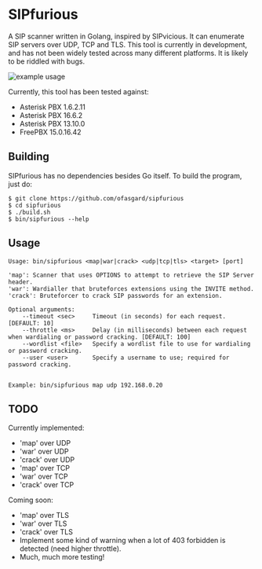 # SIPfurious

A SIP scanner written in Golang, inspired by SIPvicious. It can enumerate SIP servers over UDP, TCP and TLS. This tool is currently in development, and has not been widely tested across many different platforms. It is likely to be riddled with bugs. 

![example usage](https://user-images.githubusercontent.com/19550999/76960818-23da6880-6914-11ea-89d2-b7f2347e3e5d.png)

Currently, this tool has been tested against:

- Asterisk PBX 1.6.2.11
- Asterisk PBX 16.6.2
- Asterisk PBX 13.10.0
- FreePBX 15.0.16.42

## Building

SIPfurious has no dependencies besides Go itself. To build the program, just do:

```shell
$ git clone https://github.com/ofasgard/sipfurious
$ cd sipfurious
$ ./build.sh
$ bin/sipfurious --help
```

## Usage

```
Usage: bin/sipfurious <map|war|crack> <udp|tcp|tls> <target> [port]

'map': Scanner that uses OPTIONS to attempt to retrieve the SIP Server header.
'war': Wardialler that bruteforces extensions using the INVITE method.
'crack': Bruteforcer to crack SIP passwords for an extension.

Optional arguments:
	--timeout <sec>		Timeout (in seconds) for each request. [DEFAULT: 10]
	--throttle <ms>		Delay (in milliseconds) between each request when wardialing or password cracking. [DEFAULT: 100]
	--wordlist <file>	Specify a wordlist file to use for wardialing or password cracking.
	--user <user>		Specify a username to use; required for password cracking.


Example: bin/sipfurious map udp 192.168.0.20
```

## TODO

Currently implemented:

- 'map' over UDP
- 'war' over UDP
- 'crack' over UDP
- 'map' over TCP
- 'war' over TCP
- 'crack' over TCP

Coming soon:

- 'map' over TLS
- 'war' over TLS
- 'crack' over TLS
- Implement some kind of warning when a lot of 403 forbidden is detected (need higher throttle).
- Much, much more testing!


